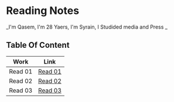 # Reading Notes
_I'm Qasem, I'm 28 Yaers, I'm Syrain, I Studided media and Press _

## Table Of Content 
|Work|Link|
|-----|---|
|Read 01|[Read 01](https://qasem-moh.github.io/reading-notes/read01)|
|Read 02|[Read 02](https://qasem-moh.github.io/reading-notes/read02)|
|Read 03|[Read 03](https://qasem-moh.github.io/reading-notes/read03)|




